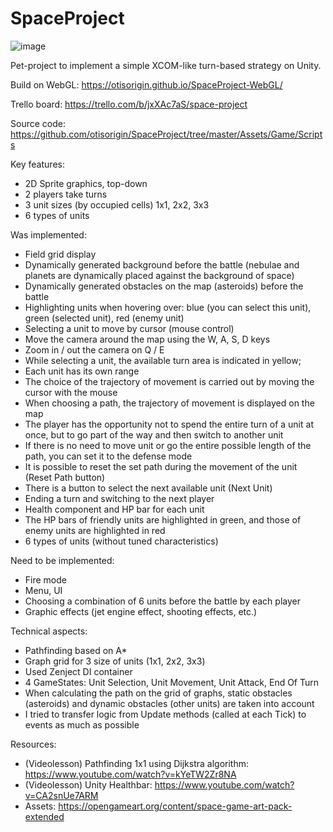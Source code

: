 # SpaceProject

![image](https://user-images.githubusercontent.com/29784234/132104531-22b2cd26-48f0-43be-8c25-62dfcc75f552.png)

Pet-project to implement a simple XCOM-like turn-based strategy on Unity.

Build on WebGL: https://otisorigin.github.io/SpaceProject-WebGL/

Trello board: https://trello.com/b/jxXAc7aS/space-project

Source code: https://github.com/otisorigin/SpaceProject/tree/master/Assets/Game/Scripts

Key features:
 - 2D Sprite graphics, top-down
 - 2 players take turns
 - 3 unit sizes (by occupied cells) 1x1, 2x2, 3x3
 - 6 types of units
 
Was implemented: 
 - Field grid display
 - Dynamically generated background before the battle (nebulae and planets are dynamically placed against the background of space)
 - Dynamically generated obstacles on the map (asteroids) before the battle
 - Highlighting units when hovering over: blue (you can select this unit), green (selected unit), red (enemy unit)
 - Selecting a unit to move by cursor (mouse control)
 - Move the camera around the map using the W, A, S, D keys
 - Zoom in / out the camera on Q / E
 - While selecting a unit, the available turn area is indicated in yellow;
 - Each unit has its own range
 - The choice of the trajectory of movement is carried out by moving the cursor with the mouse
 - When choosing a path, the trajectory of movement is displayed on the map
 - The player has the opportunity not to spend the entire turn of a unit at once, but to go part of the way and then switch to another unit
 - If there is no need to move unit or go the entire possible length of the path, you can set it to the defense mode
 - It is possible to reset the set path during the movement of the unit (Reset Path button)
 - There is a button to select the next available unit (Next Unit)
 - Ending a turn and switching to the next player
 - Health component and HP bar for each unit
 - The HP bars of friendly units are highlighted in green, and those of enemy units are highlighted in red
 - 6 types of units (without tuned characteristics)

Need to be implemented:
 - Fire mode
 - Menu, UI
 - Choosing a combination of 6 units before the battle by each player
 - Graphic effects (jet engine effect, shooting effects, etc.)
 
Technical aspects:
 - Pathfinding based on A*
 - Graph grid for 3 size of units (1х1, 2х2, 3х3)
 - Used Zenject DI container
 - 4 GameStates: Unit Selection, Unit Movement, Unit Attack, End Of Turn
 - When calculating the path on the grid of graphs, static obstacles (asteroids) and dynamic obstacles (other units) are taken into account
 - I tried to transfer logic from Update methods (called at each Tick) to events as much as possible

Resources:
 - (Videolesson) Pathfinding 1x1 using Dijkstra algorithm: https://www.youtube.com/watch?v=kYeTW2Zr8NA
 - (Videolesson) Unity Healthbar: https://www.youtube.com/watch?v=CA2snUe7ARM
 - Assets: https://opengameart.org/content/space-game-art-pack-extended
 
